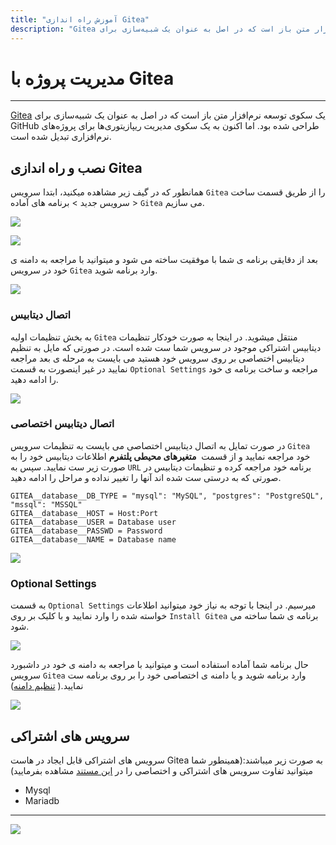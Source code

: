 ```yaml
---
title: "آموزش راه اندازی Gitea"
description: "Gitea یک سکوی توسعه نرم‌افزار متن باز است که در اصل به عنوان یک شبیه‌سازی برای GitHub طراحی شده بود. اما اکنون به یک سکوی مدیریت ریپازیتوری‌ها برای پروژه‌های نرم‌افزاری تبدیل شده است."
---
```


# مدیریت پروژه با Gitea
---

[Gitea](https://chabokan.net/services/Gitea/) یک سکوی توسعه نرم‌افزار متن باز است که در اصل به عنوان یک شبیه‌سازی برای GitHub طراحی شده بود. اما اکنون به یک سکوی مدیریت ریپازیتوری‌ها برای پروژه‌های نرم‌افزاری تبدیل شده است.

## نصب و راه اندازی Gitea

همانطور که در گیف زیر مشاهده میکنید، ابتدا سرویس `Gitea` را از طریق قسمت ساخت سرویس جدید > برنامه های آماده > `Gitea` می سازیم.

![](https://s1.chabokan.net/docs/gifs/gitea-install.gif)

![](https://s1.chabokan.net/docs/images/gitea-platform-docs-1.jpg)

بعد از دقایقی برنامه ی شما با موفقیت ساخته می شود و میتوانید با مراجعه به دامنه ی خود در سرویس `Gitea` وارد برنامه شوید.

![](https://s1.chabokan.net/docs/images/gitea-platform-docs-2.jpg)

### اتصال دیتابیس

به بخش تنظیمات اولیه `Gitea` منتقل میشوید. در اینجا به صورت خودکار تنظیمات دیتابیس اشتراکی موجود در سرویس شما ست شده است. در صورتی که مایل به تنظیم دیتابیس اختصاصی بر روی سرویس خود هستید می بایست به مرحله ی بعد مراجعه نمایید در غیر اینصورت به قسمت `Optional Settings` مراجعه و ساخت برنامه ی خود را ادامه دهید.

![](https://s1.chabokan.net/docs/images/gitea_2.jpg)

### اتصال دیتابیس اختصاصی

در صورت تمایل به اتصال دیتابیس اختصاصی می بایست به تنظیمات سرویس `Gitea` خود مراجعه نمایید و از قسمت  **متغیرهای محیطی پلتفرم** اطلاعات دیتابیس خود را به صورت زیر ست نمایید. سپس به `URL` برنامه خود مراجعه کرده و تنظیمات دیتابیس در صورتی که به درستی ست شده اند آنها را تغییر نداده و مراحل را ادامه دهید.

```properties
GITEA__database__DB_TYPE = "mysql": "MySQL", "postgres": "PostgreSQL", "mssql": "MSSQL"
GITEA__database__HOST = Host:Port
GITEA__database__USER = Database user
GITEA__database__PASSWD = Password
GITEA__database__NAME = Database name
```

![](https://s1.chabokan.net/docs/images/Gitea_5.jpg)

### Optional Settings

به قسمت `Optional Settings` میرسیم. در اینجا با توجه به نیاز خود میتوانید اطلاعات خواسته شده را وارد نمایید و با کلیک بر روی `Install Gitea` برنامه ی شما ساخته می شود.

![](https://s1.chabokan.net/docs/images/gitea_3.jpg)

حال برنامه شما آماده استفاده است و میتوانید با مراجعه به دامنه ی خود در داشبورد سرویس `Gitea` وارد برنامه شوید و یا دامنه ی اختصاصی خود را بر روی برنامه ست نمایید.( [تنظیم دامنه](https://docs.chabokan.net/features/domains/))

![](https://s1.chabokan.net/docs/images/gitea_4.jpg)

## سرویس های اشتراکی

سرویس های اشتراکی قابل ایجاد در هاست Gitea به صورت زیر میباشند:(همینطور شما میتوانید تفاوت سرویس های اشتراکی و اختصاصی را در [این مستند](https://docs.chabokan.net/general-tips/share-db-vs-dedicated-db/) مشاهده بفرمایید)

- Mysql
- Mariadb

---
<a href="https://hub.chabokan.net/fa/services/create/gitea" ><img src="https://s1.chabokan.net/docs/images/gitea-banner.png" /></a>